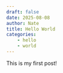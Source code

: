 ```yaml
---
draft: false
date: 2025-08-08
author: Nate
title: Hello World
categories:
    - hello
    - world
---
```


This is my first post!
